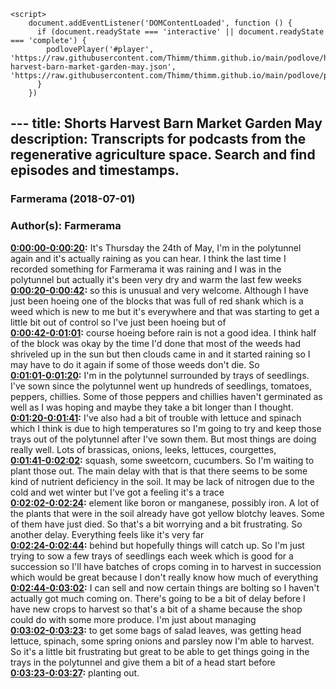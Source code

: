 <script src="https://cdn.podlove.org/web-player/embed.js"></script>
    <script>
        document.addEventListener('DOMContentLoaded', function () {
          if (document.readyState === 'interactive' || document.readyState === 'complete') {
            podlovePlayer('#player', 'https://raw.githubusercontent.com/Thimm/thimm.github.io/main/podlove/https://raw.githubusercontent.com/Thimm/thimm.github.io/main/podlove/podlove/Farmerama/Shorts-harvest-barn-market-garden-may.json', 'https://raw.githubusercontent.com/Thimm/thimm.github.io/main/podlove/podlove/Farmerama/config.json').then(registerExternalEvents('player'))
          }
        })
  </script>---
title: Shorts Harvest Barn Market Garden May
description: Transcripts for podcasts from the regenerative agriculture space. Search and find episodes and timestamps.
---

### Farmerama  (2018-07-01)  
### Author(s): Farmerama  

**[0:00:00-0:00:20](https://soundcloud.com/farmerama-radio/shorts-harvest-barn-market-garden-may#t=0:00:00):**  It's Thursday the 24th of May, I'm in the polytunnel again and it's actually raining  as you can hear. I think the last time I recorded something for Farmerama it was raining and  I was in the polytunnel but actually it's been very dry and warm the last few weeks  
**[0:00:20-0:00:42](https://soundcloud.com/farmerama-radio/shorts-harvest-barn-market-garden-may#t=0:00:20):**  so this is unusual and very welcome. Although I have just been hoeing one of the blocks  that was full of red shank which is a weed which is new to me but it's everywhere and  that was starting to get a little bit out of control so I've just been hoeing but of  
**[0:00:42-0:01:01](https://soundcloud.com/farmerama-radio/shorts-harvest-barn-market-garden-may#t=0:00:42):**  course hoeing before rain is not a good idea. I think half of the block was okay by the  time I'd done that most of the weeds had shriveled up in the sun but then clouds came in and  it started raining so I may have to do it again if some of those weeds don't die. So  
**[0:01:01-0:01:20](https://soundcloud.com/farmerama-radio/shorts-harvest-barn-market-garden-may#t=0:01:01):**  I'm in the polytunnel surrounded by trays of seedlings. I've sown since the polytunnel  went up hundreds of seedlings, tomatoes, peppers, chillies. Some of those peppers and chillies  haven't germinated as well as I was hoping and maybe they take a bit longer than I thought.  
**[0:01:20-0:01:41](https://soundcloud.com/farmerama-radio/shorts-harvest-barn-market-garden-may#t=0:01:20):**  I've also had a bit of trouble with lettuce and spinach which I think is due to high temperatures  so I'm going to try and keep those trays out of the polytunnel after I've sown them. But  most things are doing really well. Lots of brassicas, onions, leeks, lettuces, courgettes,  
**[0:01:41-0:02:02](https://soundcloud.com/farmerama-radio/shorts-harvest-barn-market-garden-may#t=0:01:41):**  squash, some sweetcorn, cucumbers. So I'm waiting to plant those out. The main delay  with that is that there seems to be some kind of nutrient deficiency in the soil. It may  be lack of nitrogen due to the cold and wet winter but I've got a feeling it's a trace  
**[0:02:02-0:02:24](https://soundcloud.com/farmerama-radio/shorts-harvest-barn-market-garden-may#t=0:02:02):**  element like boron or manganese, possibly iron. A lot of the plants that were in the  soil already have got yellow blotchy leaves. Some of them have just died. So that's a bit  worrying and a bit frustrating. So another delay. Everything feels like it's very far  
**[0:02:24-0:02:44](https://soundcloud.com/farmerama-radio/shorts-harvest-barn-market-garden-may#t=0:02:24):**  behind but hopefully things will catch up. So I'm just trying to sow a few trays of seedlings  each week which is good for a succession so I'll have batches of crops coming in to harvest  in succession which would be great because I don't really know how much of everything  
**[0:02:44-0:03:02](https://soundcloud.com/farmerama-radio/shorts-harvest-barn-market-garden-may#t=0:02:44):**  I can sell and now certain things are bolting so I haven't actually got much coming on.  There's going to be a bit of delay before I have new crops to harvest so that's a bit  of a shame because the shop could do with some more produce. I'm just about managing  
**[0:03:02-0:03:23](https://soundcloud.com/farmerama-radio/shorts-harvest-barn-market-garden-may#t=0:03:02):**  to get some bags of salad leaves, was getting head lettuce, spinach, some spring onions  and parsley now I'm able to harvest. So it's a little bit frustrating but great to be able  to get things going in the trays in the polytunnel and give them a bit of a head start before  
**[0:03:23-0:03:27](https://soundcloud.com/farmerama-radio/shorts-harvest-barn-market-garden-may#t=0:03:23):**  planting out.  